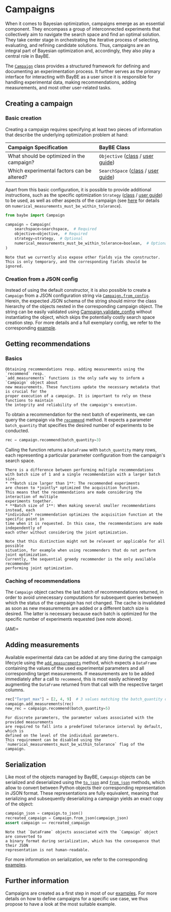 # Campaigns

When it comes to Bayesian optimization, campaigns emerge as an essential component.
They encompass a group of interconnected experiments that collectively aim to navigate
the search space and find an optimal solution. They take center stage in orchestrating
the iterative process of selecting, evaluating, and refining candidate solutions.
Thus, campaigns are an integral part of Bayesian optimization and, accordingly,
they also play a central role in BayBE.

The [`Campaign`](baybe.campaign.Campaign) class provides a structured framework for 
defining and documenting an experimentation process.
It further serves as the primary interface for interacting with BayBE as a user
since it is responsible for handling experimental data, making recommendations, adding
measurements, and most other user-related tasks.

## Creating a campaign

### Basic creation

Creating a campaign requires specifying at least two pieces of information that
describe the underlying optimization problem at hand:

| Campaign Specification                     | BayBE Class                                                                               |
|:-------------------------------------------|:------------------------------------------------------------------------------------------|
| What should be optimized in the campaign?  | `Objective` ([class](baybe.objective.Objective) / [user guide](./objective))              |
| Which experimental factors can be altered? | `SearchSpace` ([class](baybe.searchspace.core.SearchSpace) / [user guide](./searchspace)) |

Apart from this basic configuration, it is possible to provide additional instructions, 
such as the specific optimization 
`Strategy`&nbsp;([class](baybe.strategies.base.Strategy) 
/ [user guide](./strategy)) to be used, as well as other aspects of the campaign 
(see [here](#AM) for details on `numerical_measurements_must_be_within_tolerance`).


~~~python
from baybe import Campaign

campaign = Campaign(
    searchspace=searchspace,  # Required
    objective=objective,  # Required
    strategy=strategy,  # Optional
    numerical_measurements_must_be_within_tolerance=boolean,  # Optional
)
~~~

```{attention}
Note that we currently also expose other fields via the constructor. 
This is only temporary, and the corresponding fields should be ignored.
```

### Creation from a JSON config
Instead of using the default constructor, it is also possible to create a `Campaign` 
from a JSON configuration string via 
[`Campaign.from_config`](baybe.campaign.Campaign.from_config).
Herein, the expected JSON schema of the string should mirror the class
hierarchy of the objects nested in the corresponding campaign object.
The string can be easily validated using
[Campaign.validate_config](baybe.campaign.Campaign.validate_config) without
instantiating the object, which skips the potentially costly search space creation step.
For more details and a full exemplary config, we refer to the corresponding
[example](./../../examples/Serialization/create_from_config).

## Getting recommendations

### Basics

```{attention}
Obtaining recommendations resp. adding measurements using the `recommend` resp.
`add_measurements` functions is the only safe way to inform a `Campaign` object about
new measurements. These functions update the necessary metadata that is crucial for the
proper execution of a campaign. It is important to rely on these functions to maintain
the integrity and reliability of the campaign's execution.
```

To obtain a recommendation for the next batch of experiments, we can query the 
campaign via the [`recommend`](baybe.campaign.Campaign.recommend) method.
It expects a parameter `batch_quantity` that specifies the desired number of 
experiments to be conducted.

~~~python
rec = campaign.recommend(batch_quantity=3)
~~~

Calling the function returns a `DataFrame` with `batch_quantity` many rows, each
representing a particular parameter configuration from the campaign's search space.

```{important}
There is a difference between performing multiple recommendations
with batch size of 1 and a single recommendation with a larger batch size.
* **Batch size larger than 1**: The recommended experiments
are chosen to *jointly* optimized the acquisition function.
This means that the recommendations are made considering the interaction of multiple
experiments together.
* **Batch size of 1**: When making several smaller recommendations instead, each
*individual* recommendation optimizes the acquisition function at the specific point in
time when it is requested. In this case, the recommendations are made independently of
each other without considering the joint optimization.

Note that this distinction might not be relevant or applicable for all possible
situation, for example when using recommenders that do not perform joint optimization.
Currently, the sequential greedy recommender is the only available recommender
performing joint optimization.
```

### Caching of recommendations

The `Campaign` object caches the last batch of recommendations returned, in order to 
avoid unnecessary computations for subsequent queries between which the status
of the campaign has not changed. 
The cache is invalidated as soon as new measurements are added or a different
batch size is desired.
The latter is necessary because each batch is optimized for the specific number of 
experiments requested (see note above).

(AM)=
## Adding measurements

Available experimental data can be added at any time during the campaign lifecycle using
the [`add_measurements`](baybe.campaign.Campaign.add_measurements) method, 
which expects a `DataFrame` containing the values of the used experimental parameters
and all corresponding target measurements.
If measurements are to be added immediately after a call to `recommend`,
this is most easily achieved by augmenting the  `DataFrame` returned from that call 
with the respective target columns.

~~~python
rec["Target_max"] = [2, 4, 9]  # 3 values matching the batch_quantity of 3
campaign.add_measurements(rec)
new_rec = campaign.recommend(batch_quantity=5)
~~~

```{note}
For discrete parameters, the parameter values associated with the provided measurements
are required to fall into a predefined tolerance interval by default, which is
defined on the level of the individual parameters.
This requirement can be disabled using the 
`numerical_measurements_must_be_within_tolerance` flag of the campaign.
```


## Serialization

Like most of the objects managed by BayBE, `Campaign` objects can be serialized and
deserialized using the [`to_json`](baybe.utils.serialization.SerialMixin.to_json) and
[`from_json`](baybe.utils.serialization.SerialMixin.from_json) methods, which 
allow to convert between Python objects their corresponding representation in JSON 
format. 
These representations are fully equivalent, meaning that serializing and subsequently 
deserializing a campaign yields an exact copy of the object:

~~~python
campaign_json = campaign.to_json()
recreated_campaign = Campaign.from_json(campaign_json)
assert campaign == recreated_campaign
~~~

```{note}
Note that `DataFrame` objects associated with the `Campaign` object are converted to 
a binary format during serialization, which has the consequence that their JSON 
representation is not human-readable.
```

For more information on serialization, we
refer to the corresponding [examples](./../../examples/Serialization/Serialization).

## Further information

Campaigns are created as a first step in most of our 
[examples](./../../examples/examples).
For more details on how to define campaigns for a specific use case, we thus propose 
to have a look at the most suitable example.
